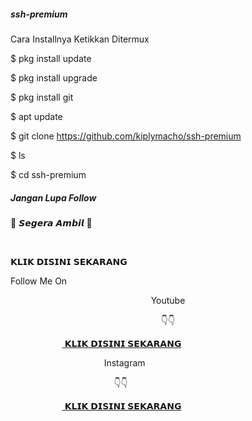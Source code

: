##### ssh-premium

Cara Installnya Ketikkan Ditermux

$ pkg install update

$ pkg install upgrade

$ pkg install git

$ apt update

$ git clone https://github.com/kiplymacho/ssh-premium

$ ls

$ cd ssh-premium

##### Jangan Lupa Follow

 </p>

<p align="center">
    
  🎁 𝙎𝙚𝙜𝙚𝙧𝙖 𝘼𝙢𝙗𝙞𝙡 🎁

</p>

  <p style="text-align: left;">&nbsp; &nbsp; &nbsp; &nbsp; &nbsp; &nbsp; &nbsp; &nbsp; &nbsp; &nbsp; &nbsp;&nbsp;<p style="ikwaibulldog://home?invitationCodeInfo=951127175&amp;source=web_share">
𝗞𝗟𝗜𝗞 𝗗𝗜𝗦𝗜𝗡𝗜 𝗦𝗘𝗞𝗔𝗥𝗔𝗡𝗚 </a></p>

  <p align="center">

  Follow Me On&nbsp;</p><p align="center">Youtube</p><p align="center"><span style="text-align: left;">👇👇</span></p>

  <p style="text-align: left;">&nbsp; &nbsp; &nbsp; &nbsp; &nbsp; &nbsp; &nbsp; &nbsp; &nbsp; &nbsp; &nbsp;<a href="http://www.youtube.com/@km7ujuh">
𝗞𝗟𝗜𝗞 𝗗𝗜𝗦𝗜𝗡𝗜 𝗦𝗘𝗞𝗔𝗥𝗔𝗡𝗚 </a></p><p style="text-align: left;">&nbsp; &nbsp; &nbsp; &nbsp; &nbsp; &nbsp; &nbsp; &nbsp; &nbsp; &nbsp; &nbsp; &nbsp; &nbsp; &nbsp; &nbsp; &nbsp; &nbsp; &nbsp; &nbsp; Instagram</p><p style="text-align: left;">&nbsp; &nbsp; &nbsp; &nbsp; &nbsp; &nbsp; &nbsp; &nbsp; &nbsp; &nbsp; &nbsp; &nbsp; &nbsp; &nbsp; &nbsp; &nbsp; &nbsp; &nbsp; &nbsp; &nbsp; &nbsp; 👇👇&nbsp;</p>

   <p style="text-align: left;">&nbsp; &nbsp; &nbsp; &nbsp; &nbsp; &nbsp; &nbsp; &nbsp; &nbsp; &nbsp; &nbsp;<a href="http://www.instagram.com/kiplymacho">
𝗞𝗟𝗜𝗞 𝗗𝗜𝗦𝗜𝗡𝗜 𝗦𝗘𝗞𝗔𝗥𝗔𝗡𝗚 </a></p><p></p>
